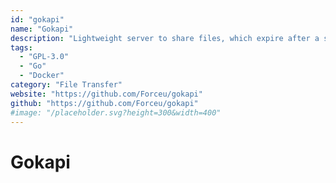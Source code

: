 ```yaml
---
id: "gokapi"
name: "Gokapi"
description: "Lightweight server to share files, which expire after a set amount of downloads or days. Similar to the discontinued Firefox Send, with the difference that only the admin is allowed to upload files."
tags:
  - "GPL-3.0"
  - "Go"
  - "Docker"
category: "File Transfer"
website: "https://github.com/Forceu/gokapi"
github: "https://github.com/Forceu/gokapi"
#image: "/placeholder.svg?height=300&width=400"
---
```


# Gokapi
